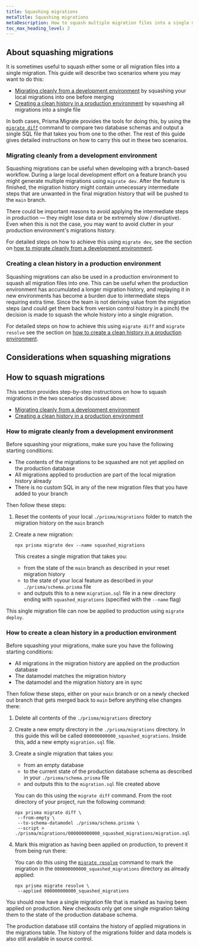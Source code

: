 ```yaml
---
title: Squashing migrations
metaTitle: Squashing migrations
metaDescription: How to squash multiple migration files into a single migration
toc_max_heading_level: 2
---
```


## About squashing migrations

It is sometimes useful to squash either some or all migration files into a single migration. This guide will describe two scenarios where you may want to do this:

- [Migrating cleanly from a development environment](#migrating-cleanly-from-a-development-environment) by squashing your local migrations into one before merging
- [Creating a clean history in a production environment](#creating-a-clean-history-in-a-production-environment) by squashing all migrations into a single file

In both cases, Prisma Migrate provides the tools for doing this, by using the [`migrate diff`](/orm/reference/prisma-cli-reference#migrate-diff) command to compare two database schemas and output a single SQL file that takes you from one to the other. The rest of this guide gives detailed instructions on how to carry this out in these two scenarios.

### Migrating cleanly from a development environment

Squashing migrations can be useful when developing with a branch-based workflow. During a large local development effort on a feature branch you might generate multiple migrations using `migrate dev`. After the feature is finished, the migration history might contain unnecessary intermediate steps that are unwanted in the final migration history that will be pushed to the `main` branch.

There could be important reasons to avoid applying the intermediate steps in production — they might lose data or be extremely slow / disruptive). Even when this is not the case, you may want to avoid clutter in your production environment's migrations history.

For detailed steps on how to achieve this using `migrate dev`, see the section on [how to migrate cleanly from a development environment](#how-to-migrate-cleanly-from-a-development-environment).

### Creating a clean history in a production environment

Squashing migrations can also be used in a production environment to squash all migration files into one. This can be useful when the production environment has accumulated a longer migration history, and replaying it in new environments has become a burden due to intermediate steps requiring extra time. Since the team is not deriving value from the migration steps (and could get them back from version control history in a pinch) the decision is made to squash the whole history into a single migration.

For detailed steps on how to achieve this using `migrate diff` and `migrate resolve` see the section on [how to create a clean history in a production environment](#how-to-create-a-clean-history-in-a-production-environment).

## Considerations when squashing migrations

## How to squash migrations

This section provides step-by-step instructions on how to squash migrations in the two scenarios discussed above:

- [Migrating cleanly from a development environment](#how-to-migrate-cleanly-from-a-development-environment)
- [Creating a clean history in a production environment](#how-to-create-a-clean-history-in-a-production-environment)

### How to migrate cleanly from a development environment

Before squashing your migrations, make sure you have the following starting conditions:

- The contents of the migrations to be squashed are not yet applied on the production database
- All migrations applied to production are part of the local migration history already
- There is no custom SQL in any of the new migration files that you have added to your branch

Then follow these steps:

1. Reset the contents of your local `./prisma/migrations` folder to match the migration history on the `main` branch

2. Create a new migration:

   ```terminal
   npx prisma migrate dev --name squashed_migrations
   ```

   This creates a single migration that takes you:

   - from the state of the `main` branch as described in your reset migration history
   - to the state of your local feature as described in your `./prisma/schema.prisma` file
   - and outputs this to a new `migration.sql` file in a new directory ending with `squashed_migrations` (specified with the `--name` flag)

This single migration file can now be applied to production using `migrate deploy`.

### How to create a clean history in a production environment

Before squashing your migrations, make sure you have the following starting conditions:

- All migrations in the migration history are applied on the production database
- The datamodel matches the migration history
- The datamodel and the migration history are in sync

Then follow these steps, either on your `main` branch or on a newly checked out branch that gets merged back to `main` before anything else changes there:

1. Delete all contents of the `./prisma/migrations` directory

2. Create a new empty directory in the `./prisma/migrations` directory. In this guide this will be called `000000000000_squashed_migrations`. Inside this, add a new empty `migration.sql` file.

3. Create a single migration that takes you:

   - from an empty database
   - to the current state of the production database schema as described in your `./prisma/schema.prisma` file
   - and outputs this to the `migration.sql` file created above

   You can do this using the `migrate diff` command. From the root directory of your project, run the following command:

   ```terminal
   npx prisma migrate diff \
    --from-empty \
    --to-schema-datamodel ./prisma/schema.prisma \
    --script > ./prisma/migrations/000000000000_squashed_migrations/migration.sql
   ```

4. Mark this migration as having been applied on production, to prevent it from being run there:

   You can do this using the [`migrate resolve`](/orm/reference/prisma-cli-reference#migrate-resolve) command to mark the migration in the `000000000000_squashed_migrations` directory as already applied:

   ```terminal
   npx prisma migrate resolve \
    --applied 000000000000_squashed_migrations
   ```

You should now have a single migration file that is marked as having been applied on production. New checkouts only get one single migration taking them to the state of the production database schema.

The production database still contains the history of applied migrations in the migrations table. The history of the migrations folder and data models is also still available in source control.